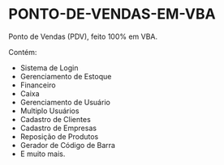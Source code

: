 # PONTO-DE-VENDAS-EM-VBA
Ponto de Vendas (PDV), feito 100% em VBA.

 Contém: 
- Sistema de Login
- Gerenciamento de Estoque 
- Financeiro
- Caixa
- Gerenciamento de Usuário
- Multiplo Usuários
- Cadastro de Clientes
- Cadastro de Empresas
- Reposição de Produtos
- Gerador de Código de Barra
- E muito mais.



